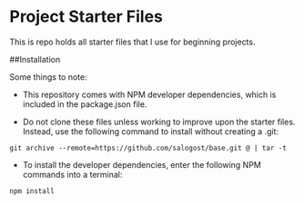 # Project Starter Files
This is repo holds all starter files that I use for beginning projects.

##Installation

Some things to note:

* This repository comes with NPM developer dependencies, which is included in the package.json file. 

* Do not clone these files unless working to improve upon the starter files. Instead, use the following command to install without creating a .git: 

```
git archive --remote=https://github.com/salogost/base.git @ | tar -t
```

* To install the developer dependencies, enter the following NPM commands into a terminal:

```
npm install
```
